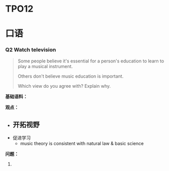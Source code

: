 # TPO12

# 口语

### Q2 Watch television

> Some people believe it's essential for a person's education to learn to play a musical instrument. 
>
> Others don't believe music education is important. 
>
> Which view do you agree with? Explain why.

**基础语料：**



**观点：**

- 开拓视野
  - 
- 促进学习
  - music theory is consistent with natural law & basic science

**问题：**

1. 